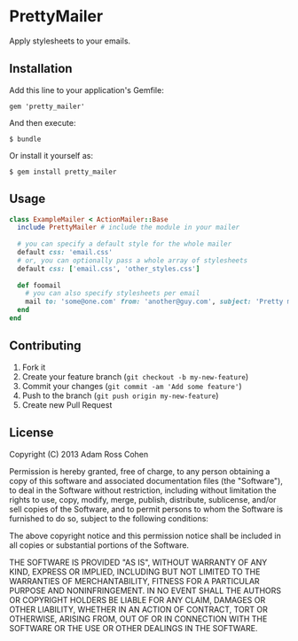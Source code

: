 # PrettyMailer

Apply stylesheets to your emails.

## Installation

Add this line to your application's Gemfile:

    gem 'pretty_mailer'

And then execute:

    $ bundle

Or install it yourself as:

    $ gem install pretty_mailer

## Usage

```ruby
class ExampleMailer < ActionMailer::Base
  include PrettyMailer # include the module in your mailer
  
  # you can specify a default style for the whole mailer
  default css: 'email.css'
  # or, you can optionally pass a whole array of stylesheets
  default css: ['email.css', 'other_styles.css']
  
  def foomail
    # you can also specify stylesheets per email
    mail to: 'some@one.com' from: 'another@guy.com', subject: 'Pretty mailer is awesome', css: 'awesome.css' # array syntax works here too
  end
end
```

## Contributing

1. Fork it
2. Create your feature branch (`git checkout -b my-new-feature`)
3. Commit your changes (`git commit -am 'Add some feature'`)
4. Push to the branch (`git push origin my-new-feature`)
5. Create new Pull Request

## License

Copyright (C) 2013 Adam Ross Cohen

Permission is hereby granted, free of charge, to any person obtaining a copy of this software and associated documentation files (the "Software"), to deal in the Software without restriction, including without limitation the rights to use, copy, modify, merge, publish, distribute, sublicense, and/or sell copies of the Software, and to permit persons to whom the Software is furnished to do so, subject to the following conditions:

The above copyright notice and this permission notice shall be included in all copies or substantial portions of the Software.

THE SOFTWARE IS PROVIDED "AS IS", WITHOUT WARRANTY OF ANY KIND, EXPRESS OR IMPLIED, INCLUDING BUT NOT LIMITED TO THE WARRANTIES OF MERCHANTABILITY, FITNESS FOR A PARTICULAR PURPOSE AND NONINFRINGEMENT. IN NO EVENT SHALL THE AUTHORS OR COPYRIGHT HOLDERS BE LIABLE FOR ANY CLAIM, DAMAGES OR OTHER LIABILITY, WHETHER IN AN ACTION OF CONTRACT, TORT OR OTHERWISE, ARISING FROM, OUT OF OR IN CONNECTION WITH THE SOFTWARE OR THE USE OR OTHER DEALINGS IN THE SOFTWARE.